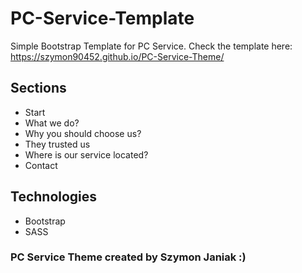 # PC-Service-Template
Simple Bootstrap Template for PC Service.
Check the template here: https://szymon90452.github.io/PC-Service-Theme/

## Sections
- Start
- What we do?
- Why you should choose us?
- They trusted us
- Where is our service located?
- Contact

## Technologies
- Bootstrap
- SASS

### PC Service Theme created by Szymon Janiak :)
